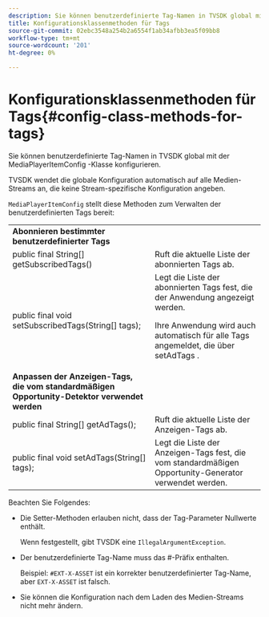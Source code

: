 ```yaml
---
description: Sie können benutzerdefinierte Tag-Namen in TVSDK global mit der MediaPlayerItemConfig -Klasse konfigurieren.
title: Konfigurationsklassenmethoden für Tags
source-git-commit: 02ebc3548a254b2a6554f1ab34afbb3ea5f09bb8
workflow-type: tm+mt
source-wordcount: '201'
ht-degree: 0%

---
```


# Konfigurationsklassenmethoden für Tags{#config-class-methods-for-tags}

Sie können benutzerdefinierte Tag-Namen in TVSDK global mit der MediaPlayerItemConfig -Klasse konfigurieren.

TVSDK wendet die globale Konfiguration automatisch auf alle Medien-Streams an, die keine Stream-spezifische Konfiguration angeben.

`MediaPlayerItemConfig` stellt diese Methoden zum Verwalten der benutzerdefinierten Tags bereit:

<table id="table_B37A6C75270D47BC99258F2884AD6905"> 
 <tbody> 
  <tr> 
   <td colname="col1"> <b>Abonnieren bestimmter benutzerdefinierter Tags</b> </td> 
   <td colname="col2"> </td> 
  </tr> 
  <tr> 
   <td colname="col1"> <span class="codeph"> public final String[] getSubscribedTags() </span> </td> 
   <td colname="col2"> Ruft die aktuelle Liste der abonnierten Tags ab. </td> 
  </tr> 
  <tr> 
   <td colname="col1"> <span class="codeph"> public final void setSubscribedTags(String[] tags); </span> </td> 
   <td colname="col2"> Legt die Liste der abonnierten Tags fest, die der Anwendung angezeigt werden. <p>Ihre Anwendung wird auch automatisch für alle Tags angemeldet, die über <span class="codeph"> setAdTags </span>. </p> </td> 
  </tr> 
  <tr> 
   <td colname="col1"> <b>Anpassen der Anzeigen-Tags, die vom standardmäßigen Opportunity-Detektor verwendet werden</b> </td> 
   <td colname="col2"> </td> 
  </tr> 
  <tr> 
   <td colname="col1"> <span class="codeph"> public final String[] getAdTags(); </span> </td> 
   <td colname="col2"> Ruft die aktuelle Liste der Anzeigen-Tags ab. </td> 
  </tr> 
  <tr> 
   <td colname="col1"> <span class="codeph"> public final void setAdTags(String[] tags); </span> </td> 
   <td colname="col2"> Legt die Liste der Anzeigen-Tags fest, die vom standardmäßigen Opportunity-Generator verwendet werden. </td> 
  </tr> 
 </tbody> 
</table>

Beachten Sie Folgendes:

* Die Setter-Methoden erlauben nicht, dass der Tag-Parameter Nullwerte enthält.

  Wenn festgestellt, gibt TVSDK eine `IllegalArgumentException`.
* Der benutzerdefinierte Tag-Name muss das #-Präfix enthalten.

  Beispiel: `#EXT-X-ASSET` ist ein korrekter benutzerdefinierter Tag-Name, aber `EXT-X-ASSET` ist falsch.
* Sie können die Konfiguration nach dem Laden des Medien-Streams nicht mehr ändern.

